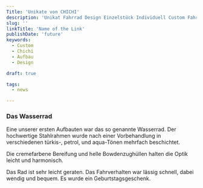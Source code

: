 ```yaml
---
Title: 'Unikate von CHICHI'
description: 'Unikat Fahrrad Design Einzelstück Individuell Custom Fahrradbau Chichi'
slug: ''
linkTitle: 'Name of the Link'
publishDate: 'future'
keywords:
  - Custom
  - Chichi
  - Aufbau
  - Design

draft: true

tags:
  - news

---
```



### Das Wasserrad

Eine unserer ersten Aufbauten war das so genannte Wasserrad. Der hochwertige Stahlrahmen wurde nach einer Vorbehandlung in verschiedenen türkis-, petrol, und aqua-Tönen mehrfach beschichtet.


Die cremefarbene Bereifung und helle Bowdenzughüllen halten die Optik leicht und harmonisch.



Das Rad ist sehr leicht geraten. Das Fahrverhalten war lässig schnell, dabei wendig und bequem. Es wurde ein Geburtstagsgeschenk.
